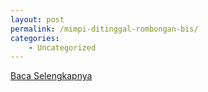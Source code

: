 ```yaml
---
layout: post
permalink: /mimpi-ditinggal-rombongan-bis/
categories:
    - Uncategorized
---
```


[Baca Selengkapnya](/10)